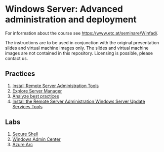 # Windows Server: Advanced administration and deployment

For information about the course see <https://www.etc.at/seminare/Winfad/>.

The instructions are to be used in conjunction with the original presentation slides and virtual machine images only. The slides and virtual machine images are not contained in this repository. Licensing is possible, please contact us.

## Practices

1. [Install Remote Server Administration Tools](Practices/Install-Remote-Server-Administration-Tools.md)
1. [Explore Server Manager](Practices/Explore-Server-Manager.md)
1. [Analyze best practices](Practices/Analyze-best-practices.md)
1. [Install the Remote Server Administration Windows Server Update Services Tools](Practices/Install-the-Remote-Server-Administration-Windows-Update-Services-Tools.md)

## Labs

1. [Secure Shell](Labs/Secure-Shell.md)
1. [Windows Admin Center](Labs/Windows-Admin-Center.md)
1. [Azure Arc](Labs/Azure-Arc.md)